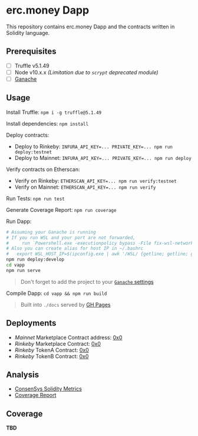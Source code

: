 erc.money Dapp
===================

This repository contains erc.money Dapp and the contracts written in Solidity language.

Prerequisites
--------

  - [ ] Truffle v5.1.49
  - [ ] Node v10.x.x *(Limitation due to `scrypt` deprecated module)*
  - [ ] [Ganache](https://www.trufflesuite.com/ganache)

Usage
----

Install Truffle: `npm i -g truffle@5.1.49`

Install dependencies: `npm install`

Deploy contracts:
  - Deploy to Rinkeby: `INFURA_API_KEY=... PRIVATE_KEY=... npm run deploy:testnet`
  - Deploy to Mainnet: `INFURA_API_KEY=... PRIVATE_KEY=... npm run deploy`

Verify contracts on Etherscan:
  - Verify on Rinkeby: `ETHERSCAN_API_KEY=... npm run verify:testnet`
  - Verify on Mainnet: `ETHERSCAN_API_KEY=... npm run verify`

Run Tests: `npm run test`

Generate Coverage Report: `npm run coverage`

Run Dapp:

```bash
# Assuming your Ganache is running
# If you run WSL and your port are not forwarded, 
#     run `Powershell.exe -executionpolicy bypass -File fix-wsl-network.ps1` in Powershell
# Also you can create alias for host IP in ~/.bashrc
#   export WSL_HOST_IP=$(ipconfig.exe | awk '/WSL/ {getline; getline; getline; getline; print substr($14, 1, length($14)-1)}')
npm run deploy:develop
cd vapp
npm run serve
```

> Don't forget to add the project to your [`Ganache` settings](https://www.trufflesuite.com/docs/ganache/reference/ganache-settings#ganache-settings)

Compile Dapp: `cd vapp && npm run build`

> Built into `./docs` served by [GH Pages](https://erc.money)

Deployments
----------

  - *Mainnet* Marketplace Contract address: [0x0](https://etherscan.io/address/0x0)
  - *Rinkeby* Marketplace Contract: [0x0](https://rinkeby.etherscan.io/address/0x0)
  - *Rinkeby* TokenA Contract: [0x0](https://rinkeby.etherscan.io/address/0x0)
  - *Rinkeby* TokenB Contract: [0x0](https://rinkeby.etherscan.io/address/0x0)

Analysis
------

  - [ConsenSys Solidity Metrics](/solidity-metrics.html)
  - [Coverage Report](/coverage/index.html)

Coverage
------

**TBD**
